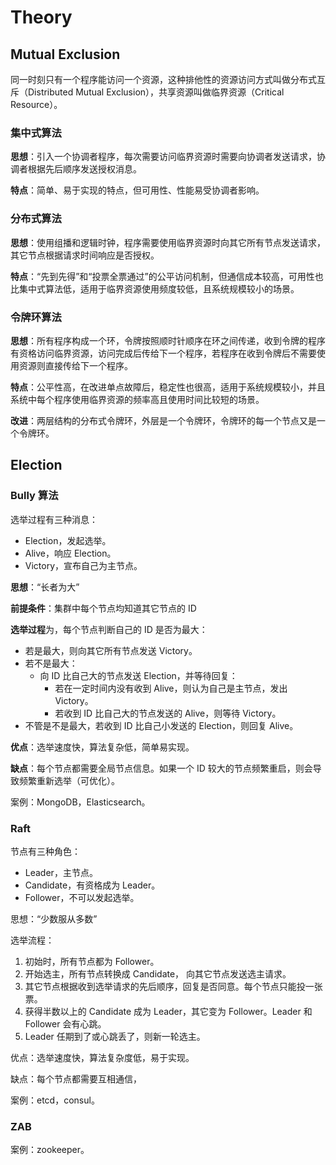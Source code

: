 # Theory

## Mutual Exclusion

同一时刻只有一个程序能访问一个资源，这种排他性的资源访问方式叫做分布式互斥（Distributed Mutual Exclusion），共享资源叫做临界资源（Critical Resource）。

### 集中式算法

**思想**：引入一个协调者程序，每次需要访问临界资源时需要向协调者发送请求，协调者根据先后顺序发送授权消息。

**特点**：简单、易于实现的特点，但可用性、性能易受协调者影响。

### 分布式算法

**思想**：使用组播和逻辑时钟，程序需要使用临界资源时向其它所有节点发送请求，其它节点根据请求时间响应是否授权。

**特点**：“先到先得”和“投票全票通过”的公平访问机制，但通信成本较高，可用性也比集中式算法低，适用于临界资源使用频度较低，且系统规模较小的场景。

### 令牌环算法

**思想**：所有程序构成一个环，令牌按照顺时针顺序在环之间传递，收到令牌的程序有资格访问临界资源，访问完成后传给下一个程序，若程序在收到令牌后不需要使用资源则直接传给下一个程序。

**特点**：公平性高，在改进单点故障后，稳定性也很高，适用于系统规模较小，并且系统中每个程序使用临界资源的频率高且使用时间比较短的场景。

**改进**：两层结构的分布式令牌环，外层是一个令牌环，令牌环的每一个节点又是一个令牌环。

## Election

### Bully 算法

选举过程有三种消息：

* Election，发起选举。
* Alive，响应 Election。
* Victory，宣布自己为主节点。

**思想**：“长者为大”

**前提条件**：集群中每个节点均知道其它节点的 ID

**选举过程**为，每个节点判断自己的 ID 是否为最大：

* 若是最大，则向其它所有节点发送 Victory。
* 若不是最大：
  * 向 ID 比自己大的节点发送 Election，并等待回复：
    * 若在一定时间内没有收到 Alive，则认为自己是主节点，发出 Victory。
    * 若收到 ID 比自己大的节点发送的 Alive，则等待 Victory。
* 不管是不是最大，若收到 ID 比自己小发送的 Election，则回复 Alive。

**优点**：选举速度快，算法复杂低，简单易实现。

**缺点**：每个节点都需要全局节点信息。如果一个 ID 较大的节点频繁重启，则会导致频繁重新选举（可优化）。

案例：MongoDB，Elasticsearch。

### Raft

节点有三种角色：

* Leader，主节点。
* Candidate，有资格成为 Leader。
* Follower，不可以发起选举。

思想：“少数服从多数”

选举流程：

1. 初始时，所有节点都为 Follower。
2. 开始选主，所有节点转换成 Candidate， 向其它节点发送选主请求。
3. 其它节点根据收到选举请求的先后顺序，回复是否同意。每个节点只能投一张票。
4. 获得半数以上的 Candidate 成为 Leader，其它变为 Follower。Leader 和 Follower 会有心跳。
5. Leader 任期到了或心跳丢了，则新一轮选主。

优点：选举速度快，算法复杂度低，易于实现。

缺点：每个节点都需要互相通信，

案例：etcd，consul。

### ZAB



案例：zookeeper。

